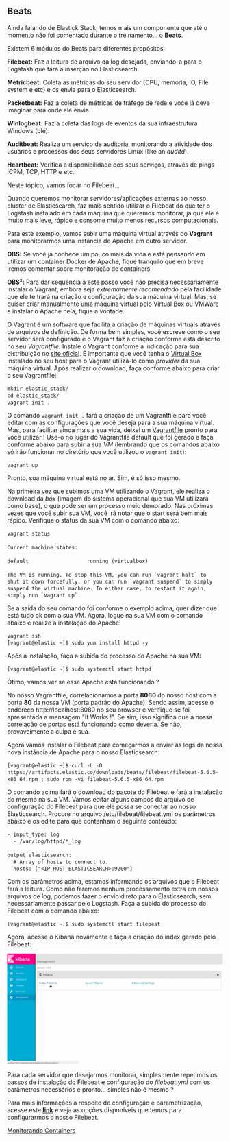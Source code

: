 ## Beats

Ainda falando de Elastick Stack, temos mais um componente que até o momento não foi comentado durante o treinamento... o __Beats__.

Existem 6 módulos do Beats para diferentes propósitos:

__Filebeat:__ Faz a leitura do arquivo da log desejada, enviando-a para o Logstash que fará a inserção no Elasticsearch.

__Metricbeat:__ Coleta as métricas do seu servidor (CPU, memória, IO, File system e etc) e os envia para o Elasticsearch.

__Packetbeat:__ Faz a coleta de métricas de tráfego de rede e você já deve imaginar para onde ele envia.

__Winlogbeat:__ Faz a coleta das logs de eventos da sua infraestrutura Windows (blé).

__Auditbeat:__ Realiza um serviço de auditoria, monitorando a atividade dos usuários e processos dos seus servidores Linux (like an _auditd_).

__Heartbeat:__ Verifica a disponibilidade dos seus serviços, através de pings ICPM, TCP, HTTP e etc.

Neste tópico, vamos focar no Filebeat...

Quando queremos monitorar servidores/aplicações externas ao nosso cluster de Elasticsearch, faz mais sentido utilizar o Filebeat do que ter o Logstash instalado em cada máquina que queremos monitorar, já que ele é muito mais leve, rápido e consome muito menos recursos computacionais.

Para este exemplo, vamos subir uma máquina virtual através do __Vagrant__ para monitorarmos uma instância de Apache em outro servidor.

__OBS:__ Se você já conhece um pouco mais da vida e está pensando em utilizar um container Docker de Apache, fique tranquilo que em breve iremos comentar sobre monitoração de containers.

__OBS²:__ Para dar sequência à este passo você não precisa necessariamente instalar o Vagrant, embora seja _extremamente recomendado_ pela facilidade que ele te trará na criação e configuração da sua máquina virtual. Mas, se quiser criar manualmente uma máquina virtual pelo Virtual Box ou VMWare e instalar o Apache nela, fique a vontade.

O Vagrant é um software que facilita a criação de máquinas virtuais através de arquivos de definição. De forma bem simples, você escreve como o seu servidor será configurado e o Vagrant faz a criação conforme está descrito no seu _Vagrantfile_. Instale o Vagrant conforme a indicação para sua distribuição no [site oficial](https://www.vagrantup.com/downloads.html). É importante que você tenha o [Virtual Box](https://www.virtualbox.org/wiki/Downloads) instalado no seu host para o Vagrant utilizá-lo como _provider_ da sua máquina virtual. Após realizar o download, faça conforme abaixo para criar o seu Vagrantfile:

```
mkdir elastic_stack/
cd elastic_stack/
vagrant init .
```

O comando `vagrant init .` fará a criação de um Vagrantfile para você editar com as configurações que você deseja para a sua máquina virtual. Mas, para facilitar ainda mais a sua vida, deixei um [Vagrantfile](/vagrant/Vagrantfile) pronto para você utilizar ! Use-o no lugar do Vagrantfile default que foi gerado e faça conforme abaixo para subir a sua _VM_ (lembrando que os comandos abaixo só irão funcionar no diretório que você utilizou o `vagrant init`):

```
vagrant up
```

Pronto, sua máquina virtual está no ar. Sim, é só isso mesmo.

Na primeira vez que subimos uma VM utilizando o Vagrant, ele realiza o download da _box_ (imagem do sistema operacional que sua VM utilizará como base), o que pode ser um processo meio demorado. Nas próximas vezes que você subir sua VM, você irá notar que o start será bem mais rápido. Verifique o status da sua VM com o comando abaixo:

```
vagrant status

Current machine states:

default                   running (virtualbox)

The VM is running. To stop this VM, you can run `vagrant halt` to
shut it down forcefully, or you can run `vagrant suspend` to simply
suspend the virtual machine. In either case, to restart it again,
simply run `vagrant up`.
```

Se a saída do seu comando foi conforme o exemplo acima, quer dizer que está tudo ok com a sua VM. Agora, logue na sua VM com o comando abaixo e realize a instalação do Apache:

```
vagrant ssh
[vagrant@elastic ~]$ sudo yum install httpd -y
```

Após a instalação, faça a subida do processo do Apache na sua VM:

```
[vagrant@elastic ~]$ sudo systemctl start httpd
```

Ótimo, vamos ver se esse Apache está funcionando ?

No nosso Vagrantfile, correlacionamos a porta __8080__ do nosso host com a porta __80__ da nossa VM (porta padrão do Apache). Sendo assim, acesse o endereço http://localhost:8080 no seu browser e verifique se foi apresentada a mensagem "It Works !". Se sim, isso significa que a nossa correlação de portas está funcionando como deveria. Se não, provavelmente a culpa é sua.

Agora vamos instalar o Filebeat para começarmos a enviar as logs da nossa nova instância de Apache para o nosso Elasticsearch:

```
[vagrant@elastic ~]$ curl -L -O https://artifacts.elastic.co/downloads/beats/filebeat/filebeat-5.6.5-x86_64.rpm ; sudo rpm -vi filebeat-5.6.5-x86_64.rpm
```

O comando acima fará o download do pacote do Filebeat e fará a instalação do mesmo na sua VM. Vamos editar alguns campos do arquivo de configuração do Filebeat para que ele possa se conectar ao nosso Elasticsearch. Procure no arquivo /etc/filebeat/filebeat.yml os parâmetros abaixo e os edite para que contenham o seguinte conteúdo:

```
- input_type: log                         
  - /var/log/httpd/*_log

output.elasticsearch:
  # Array of hosts to connect to.
  hosts: ["<IP_HOST_ELASTICSEARCH>:9200"]
```

Com os parâmetros acima, estamos informando os arquivos que o Filebeat fará a leitura. Como não faremos nenhum processamento extra em nossos arquivos de log, podemos fazer o envio direto para o Elasticsearch, sem necessariamente  passar pelo Logstash. Faça a subida do processo do Filebeat com o comando abaixo:

```
[vagrant@elastic ~]$ sudo systemctl start filebeat
```

Agora, acesse o Kibana novamente e faça a criação do index gerado pelo Filebeat:

![](/gifs/filebeat.gif)

Para cada servidor que desejarmos monitorar, simplesmente repetimos os passos de instalação do Filebeat e configuração do _filebeat.yml_ com os parâmetros necessários e pronto... simples não é mesmo ?

Para mais informações à respeito de configuração e parametrização, acesse este __[link](https://www.elastic.co/guide/en/beats/filebeat/current/configuring-howto-filebeat.html)__ e veja as opções disponíveis que temos para configurarmos o nosso Filebeat.

[Monitorando Containers](/pages/containers.md)
